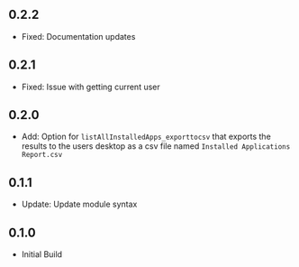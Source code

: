 ## 0.2.2
- Fixed: Documentation updates


## 0.2.1
- Fixed: Issue with getting current user


## 0.2.0
- Add: Option for `listAllInstalledApps_exporttocsv` that exports the results to the users desktop as a csv file named `Installed Applications Report.csv`

## 0.1.1
- Update: Update module syntax

## 0.1.0
- Initial Build
